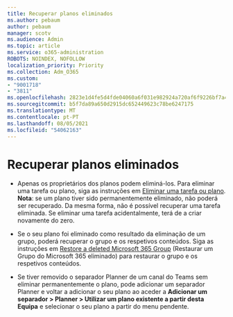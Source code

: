 ```yaml
---
title: Recuperar planos eliminados
ms.author: pebaum
author: pebaum
manager: scotv
ms.audience: Admin
ms.topic: article
ms.service: o365-administration
ROBOTS: NOINDEX, NOFOLLOW
localization_priority: Priority
ms.collection: Adm_O365
ms.custom:
- "9001718"
- "3811"
ms.openlocfilehash: 2823e1d4fe5d4fde04060a6f031e982924a720af6f9226bf7a4c483b72ece5f0
ms.sourcegitcommit: b5f7da89a650d2915dc652449623c78be6247175
ms.translationtype: MT
ms.contentlocale: pt-PT
ms.lasthandoff: 08/05/2021
ms.locfileid: "54062163"
---
```

# <a name="recover-deleted-plans"></a>Recuperar planos eliminados

- Apenas os proprietários dos planos podem eliminá-los. Para eliminar uma tarefa ou plano, siga as instruções em [Eliminar uma tarefa ou plano](https://support.microsoft.com/office/39e10e78-13f0-446d-94cd-9e562648497a.).  **Nota**: se um plano tiver sido permanentemente eliminado, não poderá ser recuperado. Da mesma forma, não é possível recuperar uma tarefa eliminada. Se eliminar uma tarefa acidentalmente, terá de a criar novamente do zero.

- Se o seu plano foi eliminado como resultado da eliminação de um grupo, poderá recuperar o grupo e os respetivos conteúdos. Siga as instruções em [Restore a deleted Microsoft 365 Group](https://docs.microsoft.com/microsoft-365/admin/create-groups/restore-deleted-group?view=o365-worldwide) (Restaurar um Grupo do Microsoft 365 eliminado) para restaurar o grupo e os respetivos conteúdos.

- Se tiver removido o separador Planner de um canal do Teams sem eliminar permanentemente o plano, pode adicionar um separador Planner e voltar a adicionar o seu plano ao aceder a **Adicionar um separador > Planner > Utilizar um plano existente a partir desta Equipa** e selecionar o seu plano a partir do menu pendente.
